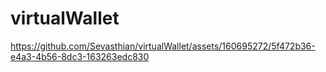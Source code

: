 # virtualWallet


https://github.com/Sevasthian/virtualWallet/assets/160695272/5f472b36-e4a3-4b56-8dc3-163263edc830

